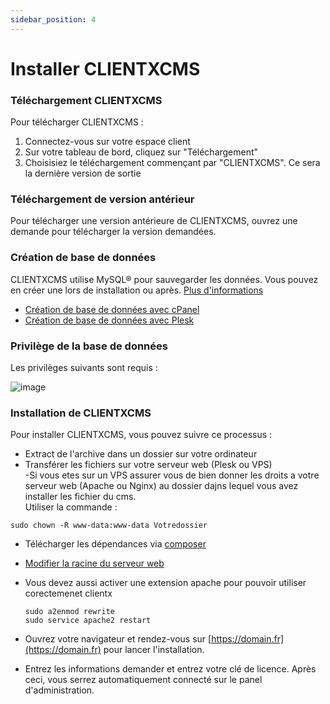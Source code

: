 ```yaml
---
sidebar_position: 4
---
```


# Installer CLIENTXCMS

### Téléchargement CLIENTXCMS

Pour télécharger CLIENTXCMS : 
1. Connectez-vous sur votre espace client
2. Sur votre tableau de bord, cliquez sur "Téléchargement"
3. Choisisiez le téléchargement commençant par "CLIENTXCMS". Ce sera la dernière version de sortie

### Téléchargement de version antérieur

Pour télécharger une version antérieure de CLIENTXCMS, ouvrez une demande pour télécharger la version demandées.

### Création de base de données
CLIENTXCMS utilise MySQL® pour sauvegarder les données. Vous pouvez en créer une lors de installation ou après. 
[Plus d'informations](https://clientxcms.com/docs/fr/database)

- [Création de base de données avec cPanel ](https://docs.cpanel.net/cpanel/databases/mysql-database-wizard/)
- [Création de base de données avec Plesk](https://docs.plesk.com/en-US/17.0/customer-guide/advanced-website-databases.69535/)

### Privilège de la base de données
Les privilèges suivants sont requis :

![image](https://media.discordapp.net/attachments/762642627286794260/963035522308137000/unknown.png)

### Installation de CLIENTXCMS

Pour installer CLIENTXCMS, vous pouvez suivre ce processus : 
- Extract de l'archive dans un dossier sur votre ordinateur
- Transférer les fichiers sur votre serveur web (Plesk ou VPS)
  <br/>
  -Si vous etes sur un VPS assurer vous de bien donner les droits a votre serveur web (Apache ou Nginx) au dossier dajns lequel vous avez installer les fichier du cms. 
  <br/>
  Utiliser la commande : 
```twig
sudo chown -R www-data:www-data Votredossier
```
- Télécharger les dépendances via [composer](https://docs.clientxcms.com/docs/installation/Composer)
- [Modifier la racine du serveur web](https://docs.clientxcms.com/docs/installation/DocumentRoot)
- Vous devez aussi activer une extension apache pour pouvoir utiliser corectemenet clientx
  ```
  sudo a2enmod rewrite
  sudo service apache2 restart
  ```

- Ouvrez votre navigateur et rendez-vous sur [https://domain.fr](https://domain.fr) pour lancer l'installation.
- Entrez les informations demander et entrez votre clé de licence.
Après ceci, vous serrez automatiquement connecté sur le panel d'administration.
 